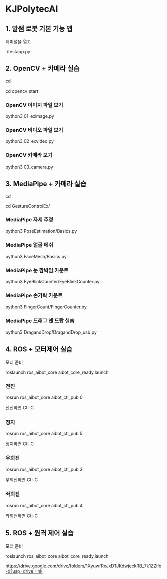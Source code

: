 # KJPolytecAI

## 1. 알쌤 로봇 기본 기능 앱

터미널을 열고

./testapp.py

## 2. OpenCV + 카메라 실습

cd

cd opencv_start

### OpenCV 이미지 파일 보기

python3 01_eximage.py

### OpenCV 비디오 파일 보기

python3 02_exvideo.py

### OpenCV 카메라 보기

python3 03_camera.py

## 3. MediaPipe + 카메라 실습

cd

cd GestureControlEx/

### MediaPipe 자세 추정

python3 PoseEstimation/Basics.py

### MediaPipe 얼굴 메쉬

python3 FaceMesh/Basics.py

### MediaPipe 눈 깜박임 카운트

python3 EyeBlinkCounter/EyeBlinkCounter.py

### MediaPipe 손가락 카운트

python3 FingerCount/FingerCounter.py

### MediaPipe 드래그 앤 드랍 실습

python3 DragandDrop/DragandDrop_usb.py


## 4. ROS + 모터제어 실습

모터 준비

roslaunch ros_aibot_core aibot_core_ready.launch

### 전진

rosrun ros_aibot_core aibot_ctl_pub 0

   전진하면 Ctl-C

### 정지

rosrun ros_aibot_core aibot_ctl_pub 5

   정지하면 Ctl-C

### 우회전

rosrun ros_aibot_core aibot_ctl_pub 3

   우회전하면 Ctl-C
   
### 좌회전

rosrun ros_aibot_core aibot_ctl_pub 4

   좌회전하면 Ctl-C

## 5. ROS + 원격 제어 실습

모터 준비

roslaunch ros_aibot_core aibot_core_ready.launch








https://drive.google.com/drive/folders/1XyuwfRxJxDTJKdwjeckRB_7k1ZZifq-b?usp=drive_link



